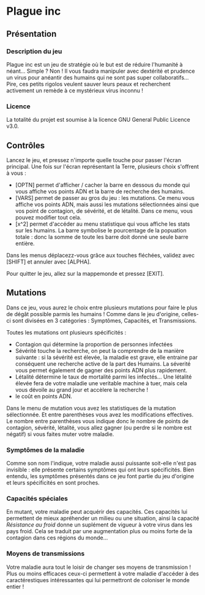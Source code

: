 # Plague inc

## Présentation

### Description du jeu

Plague inc est un jeu de stratégie où le but est de réduire l'humanité à néant… Simple ? Non ! Il vous faudra manipuler avec dextérité et prudence un virus pour anéantir des humains qui ne sont pas super collaboratifs… Pire, ces petits rigolos veulent sauver leurs peaux et recherchent activement un remède à ce mystérieux virus inconnu !

### Licence

La totalité du projet est soumise à la licence GNU General Public Licence v3.0.

## Contrôles

Lancez le jeu, et pressez n'importe quelle touche pour passer l'écran principal. Une fois sur l'écran représentant la Terre, plusieurs choix s'offrent à vous : 
  - [OPTN] permet d'afficher / cacher la barre en dessous du monde qui vous affiche vos points ADN et la barre de recherche des humains.
  - [VARS] permet de passer au gros du jeu : les mutations. Ce menu vous affiche vos points ADN, mais aussi les mutations sélectionnées ainsi que vos point de contagion, de sévérité, et de létalité. Dans ce menu, vous pouvez modifier tout cela.
  - [x^2] permet d'accéder  au menu statistique qui vous affiche les stats sur les humains. La barre symbolise le pourcentage de la popuation totale : donc la somme de toute les barre doit donné une seule barre entière.

Dans les menus déplacezz-vous grâce aux touches fléchées, validez avec [SHIFT] et annuler avec [ALPHA].

Pour quitter le jeu, allez sur la mappemonde et pressez [EXIT].

## Mutations

Dans ce jeu, vous aurez le choix entre plusieurs mutations pour faire le plus de dégât possible parmis les humains ! Comme dans le jeu d'origine, celles-ci sont divisées en 3 catégories : Symptômes, Capacités, et Transmissions.

Toutes les mutations ont plusieurs spécificités :
 - Contagion qui détermine la proportion de personnes infectées
 - Sévérité touche la recherche, on peut la comprendre de la manière suivante : si la sévérité est élevée, la maladie est grave, elle entraine par conséquent une recherche active de la part des Humains. La séverité vous permet également de gagner des points ADN plus rapidement.
 - Létalité détermine le taux de mortalité parmi les infectés… Une létalité élevée fera de votre maladie une veritable machine à tuer, mais cela vous dévoile au grand jour et accèlere la recherche !
 - le coût en points ADN.

Dans le menu de mutation vous avez les statistiques de la mutation sélectionnée. Et entre parenthèses vous avez les modifications effectives. Le nombre entre parenthèses vous indique donc le nombre de points de contagion, sévérité, létalité, vous allez gagner (ou perdre si le nombre est négatif) si vous faites muter votre maladie.


### Symptômes de la maladie

Comme son nom l'indique, votre maladie aussi puissante soit-elle n'est pas invisible : elle présente certains symptômes qui ont leurs spécificités. Bien entendu, les symptômes présentés dans ce jeu font partie du jeu d'origine et leurs spécificités en sont proches.

### Capacités spéciales

En mutant, votre maladie peut acquérir des capacités. Ces capacités lui permettent de mieux apréhender un milieu ou une situation, ainsi la capacité *Résistance au froid* donne un suplément de vigueur à votre virus dans les pays froid. Cela se traduit par une augmentation plus ou moins forte de la contagion dans ces régions du monde…

### Moyens de transmissions

Votre maladie aura tout le loisir de changer ses moyens de transmission ! Plus ou moins efficaces ceux-ci permettent à votre maladie d'accéder à des caractérestiques intéressantes qui lui permettront de coloniser le monde entier !
